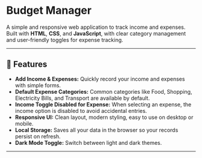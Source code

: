 # Budget Manager

A simple and responsive web application to track income and expenses.  
Built with **HTML**, **CSS**, and **JavaScript**, with clear category management and user-friendly toggles for expense tracking.

---

## 📌 **Features**

- **Add Income & Expenses:** Quickly record your income and expenses with simple forms.
- **Default Expense Categories:** Common categories like Food, Shopping, Electricity Bills, and Transport are available by default.
- **Income Toggle Disabled for Expense:** When selecting an expense, the income option is disabled to avoid accidental entries.
- **Responsive UI:** Clean layout, modern styling, easy to use on desktop or mobile.
- **Local Storage:** Saves all your data in the browser so your records persist on refresh.
- **Dark Mode Toggle:** Switch between light and dark themes.

---
 
